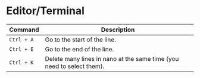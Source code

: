 # Editor/Terminal

| Command | Description |
| ----------- | ----------- |
| `Ctrl + A` | Go to the start of the line.  |
| `Ctrl + E` | Go to the end of the line.  |
| `Ctrl + K` | Delete many lines in nano at the same time (you need to select them).  |